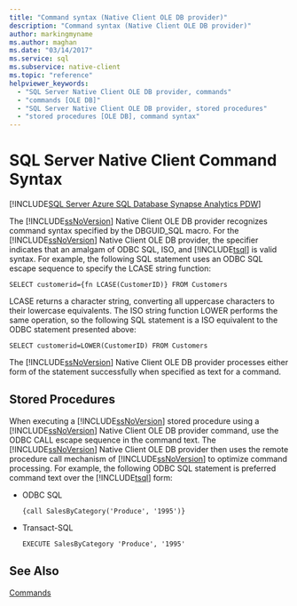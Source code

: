 ```yaml
---
title: "Command syntax (Native Client OLE DB provider)"
description: "Command syntax (Native Client OLE DB provider)"
author: markingmyname
ms.author: maghan
ms.date: "03/14/2017"
ms.service: sql
ms.subservice: native-client
ms.topic: "reference"
helpviewer_keywords:
  - "SQL Server Native Client OLE DB provider, commands"
  - "commands [OLE DB]"
  - "SQL Server Native Client OLE DB provider, stored procedures"
  - "stored procedures [OLE DB], command syntax"
---
```

# SQL Server Native Client Command Syntax
[!INCLUDE[SQL Server Azure SQL Database Synapse Analytics PDW](../../includes/applies-to-version/sql-asdb-asdbmi-asa-pdw.md)]

  The [!INCLUDE[ssNoVersion](../../includes/ssnoversion-md.md)] Native Client OLE DB provider recognizes command syntax specified by the DBGUID_SQL macro. For the [!INCLUDE[ssNoVersion](../../includes/ssnoversion-md.md)] Native Client OLE DB provider, the specifier indicates that an amalgam of ODBC SQL, ISO, and [!INCLUDE[tsql](../../includes/tsql-md.md)] is valid syntax. For example, the following SQL statement uses an ODBC SQL escape sequence to specify the LCASE string function:  
  
```  
SELECT customerid={fn LCASE(CustomerID)} FROM Customers  
```  
  
 LCASE returns a character string, converting all uppercase characters to their lowercase equivalents. The ISO string function LOWER performs the same operation, so the following SQL statement is a ISO equivalent to the ODBC statement presented above:  
  
```  
SELECT customerid=LOWER(CustomerID) FROM Customers  
```  
  
 The [!INCLUDE[ssNoVersion](../../includes/ssnoversion-md.md)] Native Client OLE DB provider processes either form of the statement successfully when specified as text for a command.  
  
## Stored Procedures  
 When executing a [!INCLUDE[ssNoVersion](../../includes/ssnoversion-md.md)] stored procedure using a [!INCLUDE[ssNoVersion](../../includes/ssnoversion-md.md)] Native Client OLE DB provider command, use the ODBC CALL escape sequence in the command text. The [!INCLUDE[ssNoVersion](../../includes/ssnoversion-md.md)] Native Client OLE DB provider then uses the remote procedure call mechanism of [!INCLUDE[ssNoVersion](../../includes/ssnoversion-md.md)] to optimize command processing. For example, the following ODBC SQL statement is preferred command text over the [!INCLUDE[tsql](../../includes/tsql-md.md)] form:  
  
-   ODBC SQL  
  
    ```  
    {call SalesByCategory('Produce', '1995')}  
    ```  
  
-   Transact-SQL  
  
    ```  
    EXECUTE SalesByCategory 'Produce', '1995'  
    ```  
  
## See Also  
 [Commands](../../relational-databases/native-client-ole-db-commands/commands.md)  
  
  
